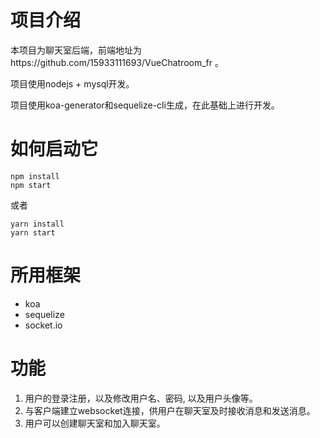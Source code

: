# 项目介绍
本项目为聊天室后端，前端地址为https://github.com/15933111693/VueChatroom_fr 。

项目使用nodejs + mysql开发。 

项目使用koa-generator和sequelize-cli生成，在此基础上进行开发。

# 如何启动它
```
npm install
npm start
```
或者
```
yarn install
yarn start
```
# 所用框架
* koa
* sequelize
* socket.io
# 功能
1. 用户的登录注册，以及修改用户名、密码, 以及用户头像等。
2. 与客户端建立websocket连接，供用户在聊天室及时接收消息和发送消息。
3. 用户可以创建聊天室和加入聊天室。